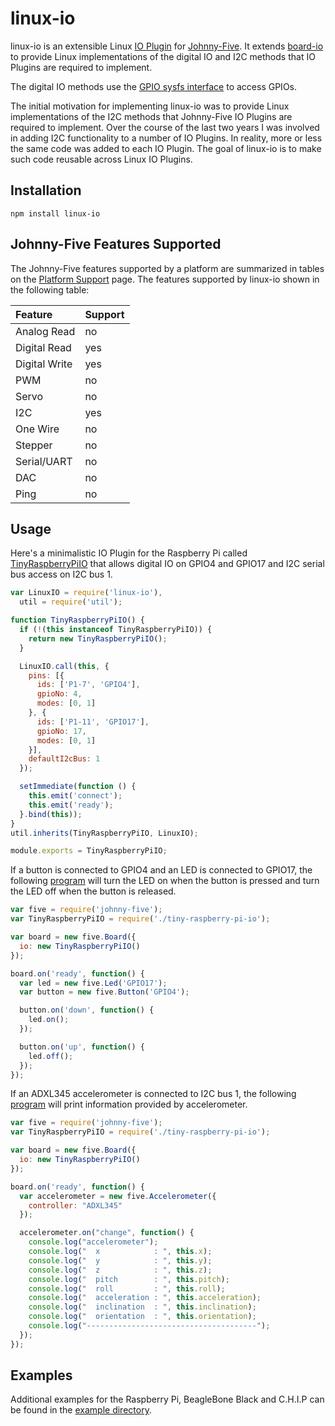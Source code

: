 # linux-io 

linux-io is an extensible Linux
[IO Plugin](https://github.com/rwaldron/io-plugins) for
[Johnny-Five](https://github.com/rwaldron/johnny-five). It extends
[board-io](https://github.com/achingbrain/board-io) to provide Linux
implementations of the digital IO and I2C methods that IO Plugins are
required to implement.

The digital IO methods use the
[GPIO sysfs interface](https://www.kernel.org/doc/Documentation/gpio/sysfs.txt)
to access GPIOs.

The initial motivation for implementing linux-io was to provide Linux
implementations of the I2C methods that Johnny-Five IO Plugins are required to
implement. Over the course of the last two years I was involved in adding I2C
functionality to a number of IO Plugins. In reality, more or less the same
code was added to each IO Plugin. The goal of linux-io is to make such code
reusable across Linux IO Plugins.

## Installation

```
npm install linux-io
```

## Johnny-Five Features Supported

The Johnny-Five features supported by a platform are summarized in tables on
the [Platform Support](http://johnny-five.io/platform-support/) page. The
features supported by linux-io shown in the following table:

Feature | Support
:--- | :---
Analog Read | no
Digital Read | yes
Digital Write | yes
PWM | no
Servo | no
I2C | yes
One Wire | no
Stepper | no
Serial/UART | no
DAC | no
Ping | no

## Usage

Here's a minimalistic IO Plugin for the Raspberry Pi called
[TinyRaspberryPiIO](https://github.com/fivdi/linux-io/blob/master/example/raspberry-pi/tiny-raspberry-pi-io.js)
that allows digital IO on GPIO4 and GPIO17 and I2C serial bus access on I2C
bus 1.

```js
var LinuxIO = require('linux-io'),
  util = require('util');

function TinyRaspberryPiIO() {
  if (!(this instanceof TinyRaspberryPiIO)) {
    return new TinyRaspberryPiIO();
  }

  LinuxIO.call(this, {
    pins: [{
      ids: ['P1-7', 'GPIO4'],
      gpioNo: 4,
      modes: [0, 1]
    }, {
      ids: ['P1-11', 'GPIO17'],
      gpioNo: 17,
      modes: [0, 1]
    }],
    defaultI2cBus: 1
  });

  setImmediate(function () {
    this.emit('connect');
    this.emit('ready');
  }.bind(this));
}
util.inherits(TinyRaspberryPiIO, LinuxIO);

module.exports = TinyRaspberryPiIO;
```

If a button is connected to GPIO4 and an LED is connected to GPIO17, the
following
[program](https://github.com/fivdi/linux-io/blob/master/example/raspberry-pi/led-button.js)
will turn the LED on when the button is pressed and turn
the LED off when the button is released.

```js
var five = require('johnny-five');
var TinyRaspberryPiIO = require('./tiny-raspberry-pi-io');

var board = new five.Board({
  io: new TinyRaspberryPiIO()
});

board.on('ready', function() {
  var led = new five.Led('GPIO17');
  var button = new five.Button('GPIO4');

  button.on('down', function() {
    led.on();
  });

  button.on('up', function() {
    led.off();
  });
});
```

If an ADXL345 accelerometer is connected to I2C bus 1, the following
[program](https://github.com/fivdi/linux-io/blob/master/example/raspberry-pi/i2c-accelerometer.js)
will print information provided by accelerometer.

```js
var five = require('johnny-five');
var TinyRaspberryPiIO = require('./tiny-raspberry-pi-io');

var board = new five.Board({
  io: new TinyRaspberryPiIO()
});

board.on('ready', function() {
  var accelerometer = new five.Accelerometer({
    controller: "ADXL345"
  });

  accelerometer.on("change", function() {
    console.log("accelerometer");
    console.log("  x            : ", this.x);
    console.log("  y            : ", this.y);
    console.log("  z            : ", this.z);
    console.log("  pitch        : ", this.pitch);
    console.log("  roll         : ", this.roll);
    console.log("  acceleration : ", this.acceleration);
    console.log("  inclination  : ", this.inclination);
    console.log("  orientation  : ", this.orientation);
    console.log("--------------------------------------");
  });
});
```

## Examples

Additional examples for the Raspberry Pi, BeagleBone Black and C.H.I.P can be
found in the
[example directory](https://github.com/fivdi/linux-io/tree/master/example).

